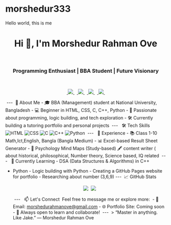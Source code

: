 # morshedur333
Hello world, this is me 
‎<h1 align="center">Hi 👋, I'm Morshedur Rahman Ove</h1>
‎<h3 align="center">Programming Enthusiast | BBA Student | Future Visionary</h3>
‎
‎<p align="center">
‎  <a href="https://facebook.com/murshid.abn.s.rhmn" target="_blank">
‎    <img src="https://img.shields.io/badge/Facebook-1877F2?style=for-the-badge&logo=facebook&logoColor=white" />
‎  </a>
‎  <a href="https://www.instagram.com/ovzzz333?igsh=N2p5dmN4NXd5OHg0" target="_blank">
‎    <img src="https://img.shields.io/badge/Instagram-E4405F?style=for-the-badge&logo=instagram&logoColor=white" />
‎  </a>
‎  <a href="https://letterboxd.com/blue_ovzzz/" target="_blank">
‎    <img src="https://img.shields.io/badge/Letterboxd-181818?style=for-the-badge&logo=letterboxd&logoColor=white" />
‎  </a>
‎  <a href="https://www.linkedin.com/in/morshedur-rahman-ove-6a0941356?utm_source=share&utm_campaign=share_via&utm_content=profile&utm_medium=android_app" target="_blank">
‎    <img src="https://img.shields.io/badge/LinkedIn-0A66C2?style=for-the-badge&logo=linkedin&logoColor=white" />
‎  </a>
‎</p>
‎
‎---
‎
‎🧠 About Me
‎- 🎓 BBA (Management) student at National University, Bangladesh
‎- 💻 Beginner in HTML, CSS, C, C++, Python
‎- 🚀 Passionate about programming, logic building, and tech exploration
‎- 🛠 Currently building a tutoring portfolio and personal projects
‎
‎---
‎
‎ 🛠️ Tech Skills
‎![HTML](https://img.shields.io/badge/HTML-E34F26?style=for-the-badge&logo=html5&logoColor=white)
‎![CSS](https://img.shields.io/badge/CSS-1572B6?style=for-the-badge&logo=css3&logoColor=white)
‎![C](https://img.shields.io/badge/C-00599C?style=for-the-badge&logo=c&logoColor=white)
‎![C++](https://img.shields.io/badge/C%2B%2B-00599C?style=for-the-badge&logo=cplusplus&logoColor=white)
‎![Python](https://img.shields.io/badge/Python-3776AB?style=for-the-badge&logo=python&logoColor=white)
‎
‎---
‎
‎ 🚧 Experience 
‎- 📚 Class 1-10 Math,Ict,English, Bangla (Bangla Medium)
‎- 📊 Excel-based Result Sheet Generator
‎- 🧠 Psychology Mind Maps (Study-based)
🖋️ content writer ( about historical, philosophical, Number theory, Science based, IQ related 
‎
‎---
‎
‎ 🌱 Currently Learning
‎- DSA (Data Structures & Algorithms) in C++
- Python 
‎- Logic building with Python
‎- Creating a GitHub Pages website for portfolio
‎- Researching about number (3,6,9)
‎---
‎
‎📈 GitHub Stats
‎
‎<p align="center">
‎  <img src="https://github-readme-stats.vercel.app/api?username=yourusername&show_icons=true&theme=radical" />
‎  <img src="https://github-readme-stats.vercel.app/api/top-langs/?username=yourusername&layout=compact&theme=radical" />
‎</p>
‎
‎---
‎
‎ 📫 Let's Connect
‎
‎Feel free to message me or explore more:
‎
‎- 📧 Email: morshedurahmanove@gmail.com
‎- 🌐 Portfolio Site: Coming soon
‎- 💬 Always open to learn and collaborate!
‎
‎---
‎
‎> “Master in anything. Like Jake.” — Morshedur Rahman Ove

